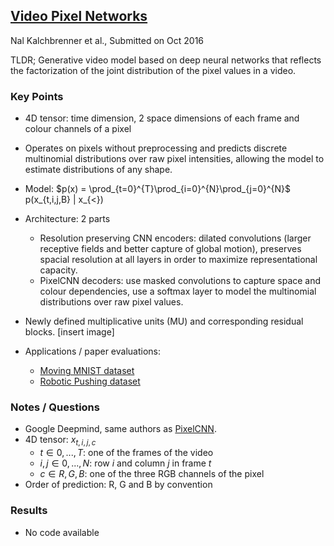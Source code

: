 ## [Video Pixel Networks](https://arxiv.org/abs/1610.00527)
Nal Kalchbrenner et al., Submitted on Oct 2016

TLDR; Generative video model based on deep neural networks that reflects the factorization of the joint distribution of the pixel values in a video.

### Key Points
* 4D tensor: time dimension, 2 space dimensions of each frame and colour channels of a pixel
* Operates on pixels without preprocessing and predicts discrete multinomial distributions over raw pixel intensities, allowing the model to estimate distributions of any shape.
* Model:
$p(x) = \prod_{t=0}^{T}\prod_{i=0}^{N}\prod_{j=0}^{N}$ p(x_{t,i,j,B} | x_{<})

* Architecture: 2 parts
    * Resolution preserving CNN encoders: dilated convolutions (larger receptive fields and better capture of global motion), preserves spacial resolution at all layers in order to maximize representational capacity.
    * PixelCNN decoders: use masked convolutions to capture space and colour dependencies, use a softmax layer to model the multinomial distributions over raw pixel values.
* Newly defined multiplicative units (MU) and corresponding residual blocks.
[insert image]

* Applications / paper evaluations:
    * [Moving MNIST dataset](http://www.cs.toronto.edu/~nitish/unsupervised_video/)
    * [Robotic Pushing dataset](https://sites.google.com/site/brainrobotdata/home/push-dataset)


### Notes / Questions
* Google Deepmind, same authors as [PixelCNN](https://github.com/gcunhase/PaperNotes/blob/master/notes/pixelcnn.md).
* 4D tensor: $x_{t,i,j,c}$
   * $t \in {0, ..., T}$: one of the frames of the video
   * $i,j \in {0, ..., N}$: row $i$ and column $j$ in frame $t$
   * $c \in{R, G, B}$: one of the three RGB channels of the pixel
* Order of prediction: R, G and B by convention


### Results
* No code available
